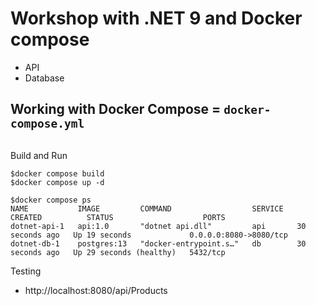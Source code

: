 # Workshop with .NET 9 and Docker compose
* API
* Database

## Working with Docker Compose = `docker-compose.yml`
```
```

Build and Run
```
$docker compose build
$docker compose up -d

$docker compose ps
NAME           IMAGE         COMMAND                  SERVICE   CREATED          STATUS                    PORTS
dotnet-api-1   api:1.0       "dotnet api.dll"         api       30 seconds ago   Up 19 seconds             0.0.0.0:8080->8080/tcp
dotnet-db-1    postgres:13   "docker-entrypoint.s…"   db        30 seconds ago   Up 29 seconds (healthy)   5432/tcp
```

Testing
* http://localhost:8080/api/Products

